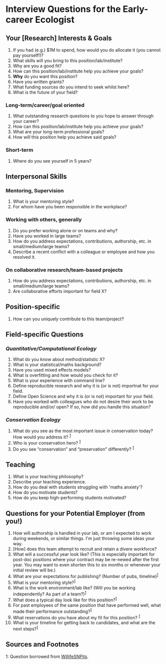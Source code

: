 # Interview Questions for the Early-career Ecologist

## Your \[Research\] Interests & Goals
1. If you had (e.g.) $1M to spend, how would you do allocate it (you cannot pay yourself!)?
1. What skills will you bring to this position/lab/institute? 
1. Why are you a good fit?
1. How can this position/lab/institute help you achieve your goals?
1. **Why** do you want this position?
1. Have you written grants? 
1. What funding sources do you intend to seek whilst here?
1. What is the future of your field?


### Long-term/career/goal oriented
1. What outstanding research questions to you hope to answer through your career?
1. How can this position/lab/institute help you achieve your goals?
1. What are your long-term professional goals?
1. How will this position help you achieve said goals?

### Short-term 
1. Where do you see yourself in 5 years?

## Interpersonal Skills

### Mentoring, Supervision
1. What is your mentoring style?
1. For whom have you been responsible in the workplace?

### Working with others, generally
1. Do you prefer working alone or on teams and why?
1. Have you worked in large teams?
1. How do you address expectations, contributions, authorship, etc. in small/medium/large teams?
1. Describe a recent conflict with a colleague or employee and how you resolved it.

### On collaborative research/team-based projects
1. How do you address expectations, contributions, authorship, etc. in small/medium/large teams?
1. Are collaborative efforts important for field X?

## Position-specific
1. How can you uniquely contribute to this team/project?

## Field-specific Questions

### *Quantitative/Computational Ecology*
1. What do you know about method/statistic X?
1. What is your statistical/maths background? 
1. Have you used mixed effects models?
1. What is overfitting and how would you check for it?
1. What is your experience with command line?
1. Define reproducible research and why it is (or is not) importnat for your field.
1. Define Open Science and why it is (or is not) important for your field.
1. Have you worked with colleagues who do not desire their work to be reproducible and/or/ open? If so, how did you handle this situation?


### *Conservation Ecology*
1. What do you see as the most important issue in conservation today? How would you address it? <sup>[1](#myfootnote1)</sup>
1. Who is your conservation hero? <sup>[1](#myfootnote1)</sup>
1. Do you see “conservation” and “preservation” differently? <sup>[1](#myfootnote1)</sup>


## Teaching
1. What is your teaching philosophy?
1. Describe your teaching experience.
1. How do you deal with students struggling with 'maths anxiety'?
1. How do you motivate students?
1. How do you keep high-performing students motivated? 


## Questions for **your** Potential Employer (from you!)
1. How will authorship is handled in your lab, or am I expected to work during weekends, or similar things. I'm just throwing some ideas your way.
1. \[How\] does this team attempt to recruit and retain a divere workforce?
1. What will a successful year look like? (This is especially important for post-doc positions where your contract may be re-newed after the first year. You may want to even shorten this to six months or whenever your initial review will be.)
1. What are your expectations for publishing? (Number of pubs, timeline)<sup>[1](#myfootnote1)</sup>
1. What is your mentoring style?<sup>[1](#myfootnote1)</sup>
1. What is the work environment/lab like? (Will you be working independently? As part of a team?)<sup>[1](#myfootnote1)</sup>
1. What does a typical day look like for this position?<sup>[1](#myfootnote1)</sup>
1. For past employees of the same position that have performed well, what made their performance outstanding?<sup>[1](#myfootnote1)</sup>
1. What reservations do you have about my fit for this position? <sup>[1](#myfootnote1)</sup>
1. What is your timeline for getting back to candidates, and what are the next steps?<sup>[1](#myfootnote1)</sup>


## Sources and Footnotes
<a name="myfootnote1">1</a>: Question borrowed from [WillifeSNPits](https://wildlifesnpits.wordpress.com/2014/01/01/what-to-expect-when-interviewing-for-ecology-and-conservation-jobs/).

